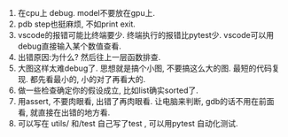 1. 在cpu上 debug.  model不要放在gpu上.  
2. pdb step也挺麻烦, 不如print exit. 
3. vscode的报错可能比终端要少. 终端执行的报错比pytest少.  vscode可以用 debug直接输入某个数值查看. 
4. 出错原因:为什么?  然后往上一层函数排查. 
5. 大图这样太难debug了.  思想就是搞个小图, 不要搞这么大的图.  最短的代码复现. 都先看最小的, 小的对了再看大的. 
6. 做一些检查确定你的假设成立, 比如list确实sorted了.
7. 用assert, 不要肉眼看, 出错了再肉眼看. 让电脑来判断,  gdb的话不用在前面看, 就直接在出错的地方看. 
8.    可以写在  utils/ 和/test   自己写了test ,  可以用pytest 自动化测试.

